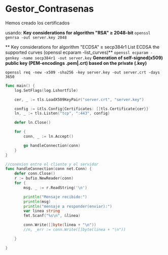 # Gestor_Contrasenas

Hemos creado los certificados

usando:
**Key considerations for algorithm "RSA" ≥ 2048-bit**
`
openssl genrsa -out server.key 2048
`

** Key considerations for algorithm "ECDSA" ≥ secp384r1
List ECDSA the supported curves (openssl ecparam -list_curves)**
`
openssl ecparam -genkey -name secp384r1 -out server.key
`
**Generation of self-signed(x509) public key (PEM-encodings .pem|.crt) based on the private (.key)**

``openssl req -new -x509 -sha256 -key server.key -out server.crt -days 3650``



```GO
func main() {
	log.SetFlags(log.Lshortfile)

	cer, _ := tls.LoadX509KeyPair("server.crt", "server.key")

	config := &tls.Config{Certificates: []tls.Certificate{cer}}
	ln, _ := tls.Listen("tcp", ":443", config)

	defer ln.Close()

	for {
		conn, _ := ln.Accept()

		go handleConnection(conn)
	}
}

//conexion entre el cliente y el servidor
func handleConnection(conn net.Conn) {
	defer conn.Close()
	r := bufio.NewReader(conn)
	for {
		msg, _ := r.ReadString('\n')

		println("Mensaje recibido:")
		println(msg)
		println("mensaje a responder(enviar):")
		var linea string
		fmt.Scanf("%s\n", &linea)

		conn.Write([]byte(linea + "\n"))
		//n, _err := conn.Write([]byte(linea + "\n"))

	}

}

```